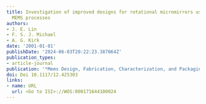```yaml
---
title: Investigation of improved designs for rotational micromirrors using multi-user
  MEMS processes
authors:
- J. E. Lin
- F. S. J. Michael
- A. G. Kirk
date: '2001-01-01'
publishDate: '2024-06-03T20:22:23.387064Z'
publication_types:
- article-journal
publication: '*Mems Design, Fabrication, Characterization, and Packaging*'
doi: Doi 10.1117/12.425303
links:
- name: URL
  url: <Go to ISI>://WOS:000171644100024
---
```

